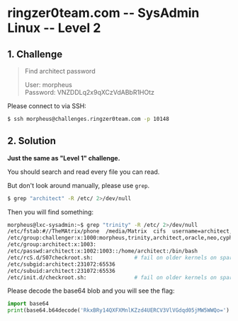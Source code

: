 # ringzer0team.com -- SysAdmin Linux -- Level 2

## 1. Challenge

> Find architect password 
> 
> User: morpheus  
> Password: VNZDDLq2x9qXCzVdABbR1HOtz

Please connect to via SSH:

```bash
$ ssh morpheus@challenges.ringzer0team.com -p 10148
```

## 2. Solution

__Just the same as "Level 1" challenge.__

You should search and read every file you can read. 

But don't look around manually, please use `grep`.

```bash
$ grep "architect" -R /etc/ 2>/dev/null
```

Then you will find something:

```bash
morpheus@lxc-sysadmin:~$ grep "trinity" -R /etc/ 2>/dev/null
/etc/fstab:#//TheMAtrix/phone  /media/Matrix  cifs  username=architect,password=$(base64 -d "RkxBRy14QXFXMnlKZzd4UERCV3VlVGdqd05jMW5WWQo="),iocharset=utf8,sec=ntlm  0  0
/etc/group:challenger:x:1000:morpheus,trinity,architect,oracle,neo,cypher
/etc/group:architect:x:1003:
/etc/passwd:architect:x:1002:1003::/home/architect:/bin/bash
/etc/rcS.d/S07checkroot.sh:             # fail on older kernels on sparc64/alpha architectures due
/etc/subgid:architect:231072:65536
/etc/subuid:architect:231072:65536
/etc/init.d/checkroot.sh:               # fail on older kernels on sparc64/alpha architectures due
```

Please decode the base64 blob and you will see the flag:

```python
import base64
print(base64.b64decode('RkxBRy14QXFXMnlKZzd4UERCV3VlVGdqd05jMW5WWQo=').decode())
```
